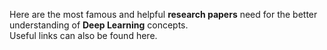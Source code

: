 Here are the most famous and helpful **research papers** need for the better understanding of **Deep Learning** concepts.  
Useful links can also be found here. 
